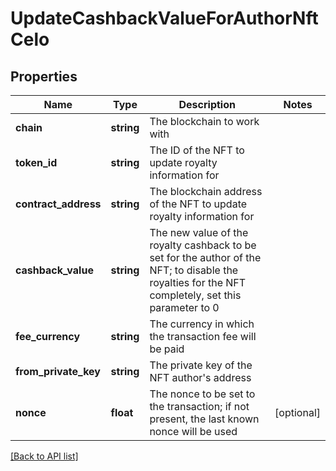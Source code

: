 # UpdateCashbackValueForAuthorNftCelo

## Properties

Name | Type | Description | Notes
------------ | ------------- | ------------- | -------------
**chain** | **string** | The blockchain to work with |
**token_id** | **string** | The ID of the NFT to update royalty information for |
**contract_address** | **string** | The blockchain address of the NFT to update royalty information for |
**cashback_value** | **string** | The new value of the royalty cashback to be set for the author of the NFT; to disable the royalties for the NFT completely, set this parameter to 0 |
**fee_currency** | **string** | The currency in which the transaction fee will be paid |
**from_private_key** | **string** | The private key of the NFT author&#39;s address |
**nonce** | **float** | The nonce to be set to the transaction; if not present, the last known nonce will be used | [optional]

[[Back to API list]](../../README.md#api-endpoints)
